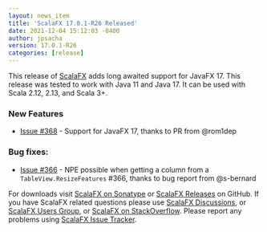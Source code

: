 ```yaml
---
layout: news_item
title: 'ScalaFX 17.0.1-R26 Released'
date: 2021-12-04 15:12:03 -0400
author: jpsacha
version: 17.0.1-R26
categories: [release]
---
```


This release of [ScalaFX][1] adds long awaited support for JavaFX 17. This release was tested to work with Java 11 and Java 17. It can be used with Scala 2.12, 2.13, and Scala 3+.

### New Features

* [Issue #368] - Support for JavaFX 17, thanks to PR from @rom1dep

### Bug fixes:

* [Issue #366] - NPE possible when getting a column from a `TableView.ResizeFeatures` #366, thanks to bug report from @s-bernard

For downloads visit [ScalaFX on Sonatype][2] or [ScalaFX Releases][3] on GitHub. If you have ScalaFX related questions
please use [ScalaFX Discussions][6], or [ScalaFX Users Group][5], or [ScalaFX on StackOverflow][7]. Please report any
problems using [ScalaFX Issue Tracker][4].


<!-- Links -->

[1]: http://scalafx.org

[2]: http://search.maven.org/#search&#124;ga&#124;1&#124;scalafx

[3]: https://github.com/scalafx/scalafx/releases

[4]: https://github.com/scalafx/scalafx/issues

[5]: https://groups.google.com/forum/#!forum/scalafx-users

[6]: https://github.com/scalafx/scalafx/discussions

[7]: https://stackoverflow.com/questions/tagged/scalafx

[Issue #366]: https://github.com/scalafx/scalafx/issues/368

[Issue #368]: https://github.com/scalafx/scalafx/issues/368
